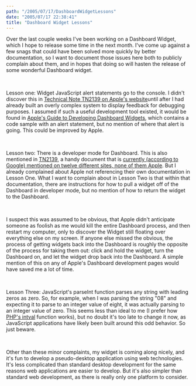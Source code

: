 ```yaml
---
path: "/2005/07/17/DashboardWidgetLessons" 
date: "2005/07/17 22:38:41" 
title: "Dashboard Widget Lessons" 
---
```

<p>Over the last couple weeks I've been working on a Dashboard Widget, which I hope to release some time in the next month. I've come up against a few snags that could have been solved more quickly by better documentation, so I want to document those issues here both to publicly complain about them, and in hopes that doing so will hasten the release of some wonderful Dashboard widget.</p><br><p>Lesson one: Widget JavaScript alert statements go to the console. I didn't discover this in <a href="http://developer.apple.com/technotes/tn2005/tn2139.html">Technical Note TN2139 on Apple's website</a>until after I had already built an overly complex system to display feedback for debugging purposes. I assumed if such a useful development tool existed, it would be found in <a href="http://developer.apple.com/macosx/dashboard.html">Apple's Guide to Developing Dashboard Widgets</a>, which contains a code sample with an alert statement, but no mention of where that alert is going. This could be improved by Apple.</p><br><p>Lesson two: There is a developer mode for Dashboard.  This is also mentioned in <a href="http://developer.apple.com/technotes/tn2005/tn2139.html">TN2139</a>, a handy document that is <a href="http://www.google.com/search?q=link%3Adeveloper.apple.com%2Ftechnotes%2Ftn2005%2Ftn2139.html">currently (according to Google) mentioned on twelve different sites, none of them Apple</a>. But I already complained about Apple not referencing their own documentation in Lesson One. What I want to complain about in Lesson Two is that within that documentation, there are instructions for how to pull a widget off of the Dashboard in developer mode, but no mention of how to return the widget to the Dashboard.</p><br><p>I suspect this was assumed to be obvious, that Apple didn't anticipate someone as foolish as me would kill the entire Dashboard process, and then restart my computer, only to discover the Widget still floating over everything else on my screen. If anyone else missed the obvious, the process of getting widgets back into the Dashboard is roughly the opposite of the process for taking them out: click and hold the widget, turn the Dashboard on, and let the widget drop back into the Dashboard. A simple mention of this on any of Apple's Dashboard development pages would have saved me a lot of time.</p><br><p>Lesson Three: JavaScript's parseInt function parses any string with leading zeros as zero.  So, for example, when I was parsing the string "08" and expecting it to parse to an integer value of eight, it was actually parsing to an integer value of zero.  This seems less than ideal to me (I prefer how <a href="http://www.php.net/intval">PHP's intval</a> function works), but no doubt it's too late to change it now, as JavaScript applications have likely been built around this odd behavior. So just beware.</p><br><p>Other than these minor complaints, my widget is coming along nicely, and it's fun to develop a pseudo-desktop application using web technologies. It's less complicated than standard desktop development for the same reasons web applications are easier to develop. But it's also simpler than standard web development, as there is really only one platform to consider.</p>